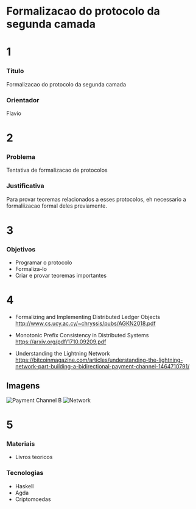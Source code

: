 # Formalizacao do protocolo da segunda camada

# 1
### Titulo
Formalizacao do protocolo da segunda camada
### Orientador
Flavio

# 2
### Problema
Tentativa de formalizacao de protocolos
### Justificativa
Para provar teoremas relacionados a esses protocolos, eh necessario a formaliizacao formal deles previamente.

# 3
### Objetivos
 - Programar o protocolo
 - Formaliza-lo
 - Criar e provar teoremas importantes

# 4
 - Formalizing and Implementing Distributed Ledger Objects
http://www.cs.ucy.ac.cy/~chryssis/pubs/AGKN2018.pdf

 - Monotonic Prefix Consistency in Distributed Systems
https://arxiv.org/pdf/1710.09209.pdf

 - Understanding the Lightning Network
https://bitcoinmagazine.com/articles/understanding-the-lightning-network-part-building-a-bidirectional-payment-channel-1464710791/

## Imagens

![Payment Channel B](https://fs.bitcoinmagazine.com/img/articles/understanding-the-lightning-network-part-building-a-bidirectional-payment-channel-77.jpg)
![Network](https://fs.bitcoinmagazine.com/img/articles/understanding-the-lightning-network-part-creating-the-network-2.jpg)

# 5
### Materiais
 - Livros teoricos
### Tecnologias
 - Haskell
 - Agda
 - Criptomoedas

